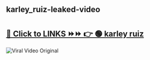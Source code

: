 
 ## karley_ruiz-leaked-video 

# <h2><a href="https://clipsfans.com/karley_ruiz&ref=git">🔗 Click to LINKS ⏩⏩ 👉 🟢 karley ruiz </a></h2>

<a href="https://clipsfans.com/karley_ruiz&ref=git" rel="nofollow" data-target="animated-image.originalLink"><img src="https://i.ibb.co.com/xMMVF88/686577567.gif" alt="Viral Video Original" style="max-width: 100%; display: inline-block;" data-target="animated-image.originalImage"></a>
